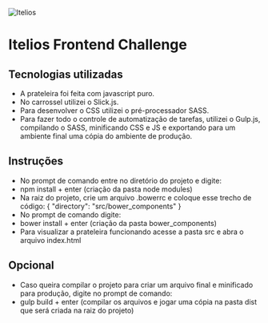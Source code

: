 ![Itelios](http://www.itelios.com.br/images/logo_itelios_orange@2x.png)

# Itelios Frontend Challenge

## Tecnologias utilizadas
- A prateleira foi feita com javascript puro.
- No carrossel utilizei o Slick.js.
- Para desenvolver o CSS utilizei o pré-processador SASS.
- Para fazer todo o controle de automatização de tarefas, utilizei o Gulp.js, compilando o SASS, minificando CSS e JS e exportando para um ambiente final uma cópia do ambiente de produção.

## Instruções
- No prompt de comando entre no diretório do projeto e digite:
- npm install + enter (criação da pasta node modules)
- Na raiz do projeto, crie um arquivo .bowerrc e coloque esse trecho de código:
{
  "directory": "src/bower_components"
}
- No prompt de comando digite:
- bower install + enter (criação da pasta bower_components)
- Para visualizar a prateleira funcionando acesse a pasta src e abra o arquivo index.html

## Opcional
- Caso queira compilar o projeto para criar um arquivo final e minificado para produção, digite no prompt de comando:
- gulp build + enter (compilar os arquivos e jogar uma cópia na pasta dist que será criada na raiz do projeto)



